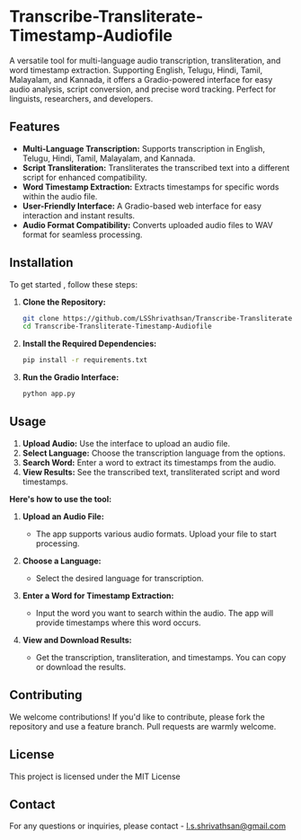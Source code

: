 # Transcribe-Transliterate-Timestamp-Audiofile
A versatile tool for multi-language audio transcription, transliteration, and word timestamp extraction. Supporting English, Telugu, Hindi, Tamil, Malayalam, and Kannada, it offers a Gradio-powered interface for easy audio analysis, script conversion, and precise word tracking. Perfect for linguists, researchers, and developers.

## Features

- **Multi-Language Transcription:** Supports transcription in English, Telugu, Hindi, Tamil, Malayalam, and Kannada.
- **Script Transliteration:** Transliterates the transcribed text into a different script for enhanced compatibility.
- **Word Timestamp Extraction:** Extracts timestamps for specific words within the audio file.
- **User-Friendly Interface:** A Gradio-based web interface for easy interaction and instant results.
- **Audio Format Compatibility:** Converts uploaded audio files to WAV format for seamless processing.

## Installation

To get started , follow these steps:

1. **Clone the Repository:**
   ```bash
   git clone https://github.com/LSShrivathsan/Transcribe-Transliterate-Timestamp-Audiofile.git
   cd Transcribe-Transliterate-Timestamp-Audiofile
   ```

2. **Install the Required Dependencies:**
   ```bash
   pip install -r requirements.txt
   ```

3. **Run the Gradio Interface:**
   ```bash
   python app.py
   ```

## Usage

1. **Upload Audio:** Use the interface to upload an audio file.
2. **Select Language:** Choose the transcription language from the options.
3. **Search Word:** Enter a word to extract its timestamps from the audio.
4. **View Results:** See the transcribed text, transliterated script and word timestamps.


**Here's how to use the tool:**

1. **Upload an Audio File:**
   - The app supports various audio formats. Upload your file to start processing.

2. **Choose a Language:**
   - Select the desired language for transcription.

3. **Enter a Word for Timestamp Extraction:**
   - Input the word you want to search within the audio. The app will provide timestamps where this word occurs.

4. **View and Download Results:**
   - Get the transcription, transliteration, and timestamps. You can copy or download the results.

## Contributing

We welcome contributions! If you'd like to contribute, please fork the repository and use a feature branch. Pull requests are warmly welcome.

## License

This project is licensed under the MIT License

## Contact

For any questions or inquiries, please contact - l.s.shrivathsan@gmail.com
